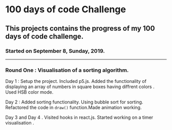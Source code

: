 # 100 days of code Challenge
## This projects contains the progress of my 100 days of code challenge.
### Started on September 8, Sunday, 2019.

---
### Round One : Visualisation of a sorting algorithm.

Day 1 : Setup the project. Included p5.js. Added the functionality of displaying an array of numbers in square boxes having diffrent colors . Used HSB color mode.

Day 2 : Added sorting functionality. Using bubble sort for sorting. Refactored the code in `draw()` function.Made animation working.     

Day 3 and Day 4 . Visited hooks in react.js. Started working on a timer visualisation . 
